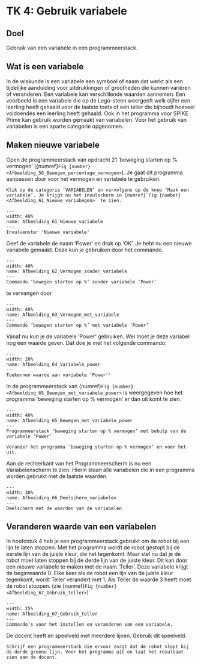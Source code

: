 # TK 4: Gebruik variabele

## Doel
Gebruik van een variabele in een programmeerstack.
 
## Wat is een variabele
In de wiskunde is een variabele een symbool of naam dat werkt als een tijdelijke aanduiding voor uitdrukkingen of grootheden die kunnen variëren of veranderen. Een variabele kan verschillende waarden aannemen. Een voorbeeld is een variabele die op de Lego-steen weergeeft welk cijfer een leerling heeft gehaald voor de laatste toets of een teller die bijhoudt hoeveel voldoendes een leerling heeft gehaald. 
Ook in het programma voor SPIKE Prime kan gebruik worden gemaakt van variabelen. Voor het gebruik van variabelen is een aparte categorie opgenomen.
 

## Maken nieuwe variabele
Open de programmeerstack van opdracht 21 ‘beweging starten op % vermogen’ ({numref}`Fig {number} <Afbeelding_56_Bewegen_percentage_vermogen>`). Je gaat dit programma aanpassen door voor het vermogen en variabele te gebruiken.  

```{exercise} Opdracht 24
Klik op de categorie ‘VARIABELEN’ en vervolgens op de knop ‘Maak een variabele’. Je krijgt nu het invulscherm in {numref}`Fig {number} <Afbeelding_61_Nieuwe_variabegen>` te zien.                                   
```

```{figure} Figures/Afbeelding_61_Nieuwe_variabele.png
---
width: 40%
name: Afbeelding_61_Nieuwe_variabele
---
Invulvenster 'Nieuwe variabele'
``` 

Geef de variabele de naam ‘Power’ en druk op ‘OK’. Je hebt nu een nieuwe variabele gemaakt. Deze kun je gebruiken door het commando.

```{figure} Figures/Afbeelding_62_Vermogen_zonder_variabele.png
---
width: 40%
name: Afbeelding_62_Vermogen_zonder_variabele
---
Commando ‘bewegen starten op %’ zonder variabele ‘Power’
``` 

te vervangen door

```{figure} Figures/Afbeelding_63_Vermogen_met_variabele.png
---
width: 40%
name: Afbeelding_63_Vermogen_met_variabele
---
Commando ‘bewegen starten op %’ met variabele ‘Power’
``` 

Vanaf nu kun je de variabele ‘Power’ gebruiken. Wel moet je deze variabel nog een waarde geven. Dat doe je met het volgende commando:

```{figure} Figures/Afbeelding_64_Variabele_power.png
---
width: 20%
name: Afbeelding_64_Variabele_power
---
Toekennen waarde aan variabele ‘Power’'
``` 

In de programmeerstack van {numref}`Fig {number} <Afbeelding_65_Bewegen_met_variabele_power>` is weergegeven hoe het programma ‘beweging starten op % vermogen’ er dan uit komt te zien.

```{figure} Figures/Afbeelding_66_Bewegen_met_variabele_power.png
---
width: 40%
name: Afbeelding_65_Bewegen_met_variabele_power
---
Programmeerstack ‘beweging starten op % vermogen’ met behulp van de variabele ‘Power’
``` 

```{exercise} 
Verander het programma ‘beweging starten op % vermogen’ en voer het uit.                                   
```

Aan de rechterkant van het Programmeerscherm is nu een Variabelenscherm te zien. Hierin staan alle variabelen die in een programma worden gebruikt met de laatste waarden.

```{figure} Figures/Afbeelding_76_Deelscherm_variabelen.png
---
width: 30%
name: Afbeelding_66_Deelscherm_variabelen
---
Deelscherm met de waarden van de variabelen
``` 

## Veranderen waarde van een variabelen
In hoofdstuk 4 heb je een programmeerstack gebruikt om de robot bij een lijn te laten stoppen. Met het programma wordt de robot gestopt bij de eerste lijn van de juiste kleur, die het tegenkomt. Maar stel nu dat je de robot moet laten stoppen bij de derde lijn van de juiste kleur. Dit kan door een nieuwe variabele te maken met de naam ‘Teller’. Deze variabele krijgt de beginwaarde 0. Elke keer als de robot een lijn van de juiste kleur tegenkomt, wordt Teller verandert met 1. Als Teller de waarde 3 heeft moet de robot stoppen. (zie {numref}`Fig {number} <Afbeelding_67_Gebruik_teller>`)

```{figure} Figures/Afbeelding_67_Gebruik_teller.png
---
width: 25%
name: Afbeelding_67_Gebruik_teller
---
Commando's voor het instellen en veranderen van een variabele.
``` 

De docent heeft en speelveld met meerdere lijnen. Gebruik dit speelveld.

```{exercise} Stoppen bij groene lijn
Schrijf een programmeerstack die ervoor zorgt dat de robot stopt bij de derde groene lijn. Voer het programma uit en laat het resultaat zien aan de docent.  
```
